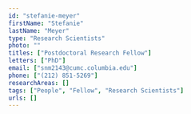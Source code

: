 ```yaml
---
id: "stefanie-meyer"
firstName: "Stefanie"
lastName: "Meyer"
type: "Research Scientists"
photo: ""
titles: ["Postdoctoral Research Fellow"]
letters: ["PhD"]
email: ["snm2143@cumc.columbia.edu"]
phone: ["(212) 851-5269"]
researchAreas: []
tags: ["People", "Fellow", "Research Scientists"]
urls: []
---
```

